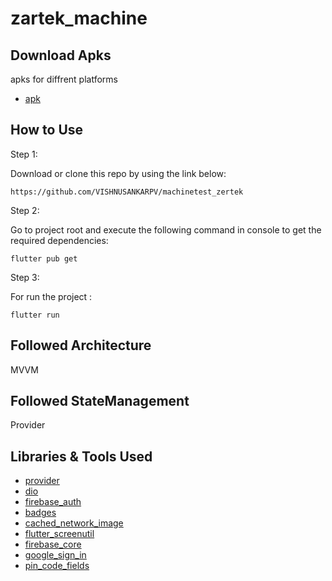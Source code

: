 # zartek_machine

## Download Apks

apks for diffrent platforms

* [apk](https://drive.google.com/file/d/1VrSTOIH4AWLYRS7pno9wLZSHNcl-9P0U/view?usp=sharing)


## How to Use 

Step 1:

Download or clone this repo by using the link below:

```
https://github.com/VISHNUSANKARPV/machinetest_zertek
```

Step 2:


Go to project root and execute the following command in console to get the required dependencies: 

```
flutter pub get 
```

 Step 3:

For run the project : 

```
flutter run 
```


## Followed Architecture

MVVM

## Followed StateManagement

Provider

## Libraries & Tools Used 

* [provider](https://pub.dev/packages/provider)
* [dio](https://pub.dev/packages/dio)
* [firebase_auth](https://pub.dev/packages/firebase_auth)
* [badges](https://pub.dev/packages/badges)
* [cached_network_image](https://pub.dev/packages/cached_network_image)
* [flutter_screenutil](https://pub.dev/packages/flutter_screenutil)
* [firebase_core](https://pub.dev/packages/firebase_core)
* [google_sign_in](https://pub.dev/packages/google_sign_in)
* [pin_code_fields](https://pub.dev/packages/pin_code_fields)

